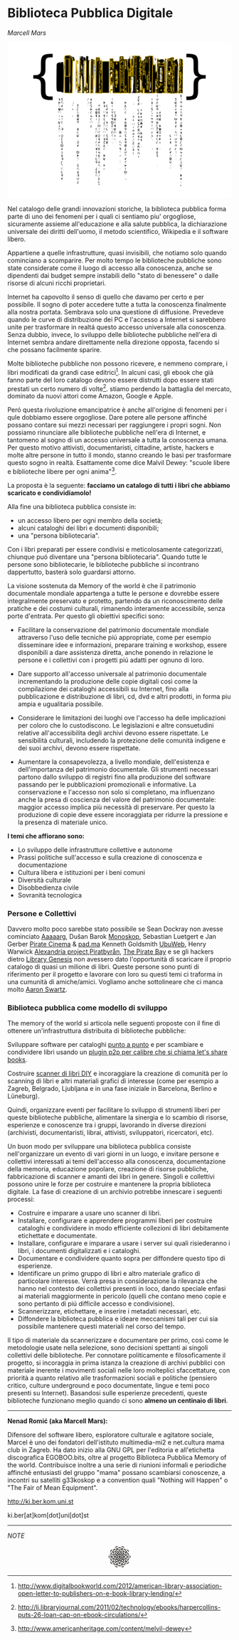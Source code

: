 # Biblioteca Pubblica Digitale

*Marcell Mars*

![](../../es/content/media/digital-public-libraries.png)

Nel catalogo delle grandi innovazioni storiche, la biblioteca pubblica forma parte di uno dei fenomeni per i quali ci sentiamo piu' orgogliose, sicuramente assieme all'educazione e alla salute pubblica, la dichiarazione universale dei diritti dell'uomo, il metodo scientifico, Wikipedia e il software libero.

Appartiene a quelle infrastrutture, quasi invisibili, che notiamo solo quando cominciano a scomparire.
Per molto tempo le biblioteche pubbliche sono state considerate come il luogo di accesso alla conoscenza, anche se dipendenti dai budget sempre instabili dello "stato di benessere" o dalle risorse di alcuni ricchi proprietari.

Internet ha capovolto il senso di quello che davamo per certo e per possibile. Il sogno di poter accedere tutte a tutta la conoscenza finalmente alla nostra portata. Sembrava solo una questione di diffusione. Prevedeve quando le curve di distribuzione dei PC e l'accesso a Internet si sarebbero unite per trasformare in realtá questo accesso universale alla conoscenza. 
Senza dubbio, invece, lo sviluppo delle biblioteche pubbliche nell'era di Internet sembra andare direttamente nella direzione opposta, facendo sí che possano facilmente sparire.

Molte biblioteche pubbliche non possono ricevere, e nemmeno comprare, i libri modificati da grandi case editrici[^1].
In alcuni casi, gli ebook che già fanno parte del loro catalogo devono essere distrutti dopo essere stati prestati un certo numero di volte[^2].  stiamo perdendo la battaglia del mercato, dominato da nuovi attori come Amazon, Google e Apple.

Peró questa rivoluzione emancipatrice è anche all'origine di fenomeni per i qule dobbiamo essere orgogliose.
Dare potere alle persone affinché possano contare sui mezzi necessari per raggiungere i propri sogni.
Non possiamo rinunciare alle biblioteche pubbliche nell'era di Internet, e tantomeno al sogno di un accesso universale a tutta la conoscenza umana. Per questo motivo attivisti, documentaristi, cittadine, artiste, hackers e molte altre persone in tutto il mondo, stanno creando le basi per trasformare questo sogno in realtà. Esattamente come dice Malvil Dewey: "scuole libere e biblioteche libere per ogni anima"[^3].

La proposta è la seguente: **facciamo un catalogo di tutti i libri che abbiamo scaricato e condividiamolo!**

Alla fine una biblioteca pubblica consiste in:
 * un accesso libero per ogni membro della società;
 * alcuni cataloghi dei libri e documenti disponibili;
 * una "persona bibliotecaria".

Con i libri preparati per essere condivisi e meticolosamente categorizzati, chiunque puó diventare una "persona bibliotecaria".
Quando tutte le persone sono bibliotecarie, le biblioteche pubbliche si incontrano dappertutto, basterà solo guardarsi attorno.

La visione sostenuta da Memory of the world è che il patrimonio documentale mondiale appartenga a tutte le persone e dovrebbe essere integralmente preservato e protetto, partendo da un riconoscimento delle pratiche e dei costumi culturali, rimanendo interamente accessibile, senza porte d'entrata. Per questo gli obiettivi specifici sono:

* Facilitare la conservazione del patrimonio documentale mondiale attraverso l'uso delle tecniche piú appropriate, come per esempio disseminare idee e informazioni, preparare training e workshop, essere disponibili a dare assistenza diretta, anche ponendo in relazione le persone e i collettivi con i progetti piú adatti per ognuno di loro.

* Dare supporto all'accesso universale al patrimonio documentale incrementando la produzione delle copie digitali così come la compilazione dei cataloghi accessibili su Internet, fino alla pubblicazione e distribuzione di libri, cd, dvd e altri prodotti, in forma piu ampia e ugualitaria possibile.

* Considerare le limitazioni dei luoghi ove l'accesso ha delle implicazioni per coloro che lo custodiscono. Le legislazioni e altre consuetudini relative all'accessibilita degli archivi devono essere rispettate. Le sensibilità culturali, includendo la protezione delle comunità indigene e dei suoi archivi, devono essere rispettate.

* Aumentare la consapevolezza, a livello mondiale, dell'esistenza e dell'importanza del patrimonio documentale. Gli strumenti necessari partono dallo sviluppo di registri fino alla produzione del software passando per le pubblicazioni promozionali e informative. La conservazione e l'accesso non solo si completano, ma influenzano anche la presa di coscienza del valore del patrimonio documentale: maggior accesso implica più necessità di preservare. Per questo la produzione di copie deve essere incoraggiata per ridurre la pressione e la presenza di materiale unico.


**I temi che affiorano sono:**

* Lo sviluppo delle infrastrutture collettive e autonome
* Prassi politiche sull'accesso e sulla creazione di conoscenza e documentazione
* Cultura libera e istituzioni per i beni comuni
* Diversità culturale
* Disobbedienza civile
* Sovranità tecnologica

### Persone e Collettivi

Davvero molto poco sarebbe stato possibile se Sean Dockray non avesse cominciato [Aaaaarg](http://aaaaarg.org/), Dušan Barok [Monoskop](http://monoskop.org/), Sebastian Luetgert e Jan Gerber [Pirate Cinema](http://www.piratecinema.org/?page=faq) & [pad.ma](http://pad.ma) Kenneth Goldsmith [UbuWeb](http://ubu.com), Henry Warwick [Alexandria project](http://www.kether.com/bio),[Piratbyrån](http://en.wikipedia.org/wiki/Piratbyr%C3%A5n), [The Pirate Bay](http://thepiratebay.org) e se gli hackers dietro [Library Genesis](http://libgen.org) non avessero dato l'opportunità di scaricare il proprio catalogo di quasi un milione di libri. Queste persone sono punti di riferimento per il progetto e lavorare con loro su questi temi ci traforma in una cumunità di amiche/amici. Vogliamo anche sottolineare che ci manca molto [Aaron Swartz](http://en.wikipedia.org/wiki/Aaron_Swartz).

### Biblioteca pubblica come modello di sviluppo

The memory of the world si articola nelle seguenti proposte con il fine di ottenere un'infrastruttura distribuita di biblioteche pubbliche:

Sviluppare software per cataloghi [punto a punto](http://www.memoryoftheworld.org/es/blog/2012/11/26/catalogo-de-punto-a-punto) e per scambiare e condividere libri usando un [plugin p2p per calibre che si chiama let's share books](https://www.memoryoftheworld.org/blog/2014/10/28/calibre-lets-share-books).

Costruire [scanner di libri DIY](http://www.memoryoftheworld.org/es/blog/2012/10/28/our-beloved-bookscanner) e incoraggiare la creazione di comunità per lo scanning di libri e altri materiali grafici di interesse (come per esempio a Zagreb, Belgrado, Ljubljana e in una fase iniziale in Barcelona, Berlino e Lüneburg).

Quindi, organizzare eventi per facilitare lo sviluppo di strumenti liberi per queste biblioteche pubbliche, alimentare la sinergia e lo scambio di risorse, esperienze e conoscenze tra i gruppi, lavorando in diverse direzioni (archivisti, documentaristi, librai, attivisti, sviluppatori, ricercatori, etc).

Un buon modo per sviluppare una biblioteca pubblica consiste nell'organizzare un evento di vari giorni in un luogo, e invitare persone e collettivi interessati ai temi dell'accesso alla conoscenza, documentazione della memoria, educazione popolare, creazione di risorse pubbliche, fabbricazione di scanner e amanti dei libri in genere. Singoli e collettivi possono unire le forze per costruire e mantenere la propria biblioteca digitale. 
La fase di creazione di un archivio potrebbe innescare  i seguenti processi:

* Costruire e imparare a usare uno scanner di libri.
* Installare, configurare e apprendere programmi liberi per costruire cataloghi e condividere in modo efficiente collezioni di libri debitamente etichettate e documentate.
* Installare, configurare e imparare a usare i server sui quali risiederanno i libri, i documenti digitalizzati e i cataloghi.
* Documentare e condividere quanto sopra per diffondere questo tipo di esperienze.
* Identificare un primo gruppo di libri e altro materiale grafico di particolare interesse. Verrà presa in considerazione la rilevanza che hanno nel contesto dei collettivi presenti in loco, dando speciale enfasi ai materiali maggiormente in pericolo (quelli che contano meno copie e sono pertanto di piú difficile accesso e condivisione).
* Scannerizzare, etichettare, e inserire i metadati necessari, etc.
* Diffondere la biblioteca pubblica e ideare meccanismi tali per cui sia possibile mantenere questi materiali nel corso del tempo.


Il tipo di materiale da scannerizzare e documentare per primo, così come le metodologie usate nella selezione, sono decisioni spettanti ai singoli collettivi delle biblioteche. Per connotare politicamente e filosoficamente il progetto, si incoraggia in prima istanza la creazione di archivi pubblici con materiale inerente i movimenti sociali nelle loro molteplici sfaccettature, con priorità a quanto relativo alle trasformazioni sociali e politiche (pensiero critico, culture underground e poco documentate, lingue e temi poco presenti su Internet).
Basandosi sulle esperienze precedenti, queste biblioteche funzionano meglio quando ci sono **almeno un centinaio di libri**.


-----

**Nenad Romić (aka Marcell Mars):**

Difensore del software libero, esploratore culturale e agitatore sociale, Marcel è uno dei fondatori dell'istituto multimedia-mi2 e net.cultura mama club in Zagreb. Ha dato inizio alla GNU GPL per l'editoria e all'etichetta discografica EGOBOO.bits, oltre al progetto Biblioteca Pubblica Memory of the world. Contribuisce inoltre a una serie di riunioni informali e periodiche affinché entusiasti del gruppo "mama" possano scambiarsi conoscenze, a incontri su satelliti g33koskop e a convention quali "Nothing will Happen" o "The Fair of Mean Equipment".

http://ki.ber.kom.uni.st
 
ki.ber[at]kom[dot]uni[dot]st


------

*NOTE*
[^1]: http://www.digitalbookworld.com/2012/american-library-association-open-letter-to-publishers-on-e-book-library-lending/
[^2]: http://lj.libraryjournal.com/2011/02/technology/ebooks/harpercollins-puts-26-loan-cap-on-ebook-circulations/
[^3]: http://www.americanheritage.com/content/melvil-dewey

<p align="center"><img src="../../end0.png"></p>
